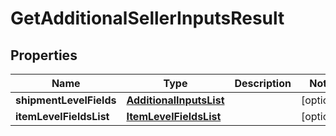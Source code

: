 
# GetAdditionalSellerInputsResult

## Properties
Name | Type | Description | Notes
------------ | ------------- | ------------- | -------------
**shipmentLevelFields** | [**AdditionalInputsList**](AdditionalInputsList.md) |  |  [optional]
**itemLevelFieldsList** | [**ItemLevelFieldsList**](ItemLevelFieldsList.md) |  |  [optional]



